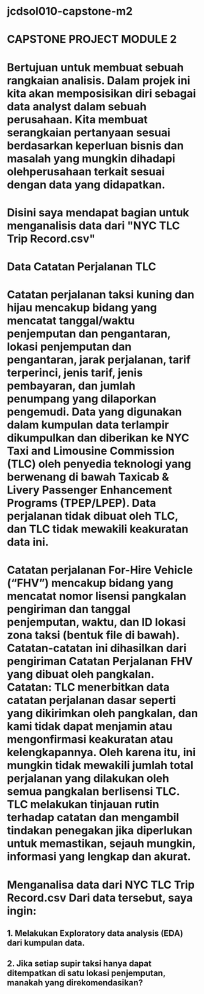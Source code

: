 # jcdsol010-capstone-m2
# CAPSTONE PROJECT MODULE 2
# Bertujuan untuk membuat sebuah rangkaian analisis. Dalam projek ini kita akan memposisikan diri sebagai data analyst dalam sebuah perusahaan. Kita membuat serangkaian pertanyaan sesuai berdasarkan keperluan bisnis dan masalah yang mungkin dihadapi olehperusahaan terkait sesuai dengan data yang didapatkan.
# Disini saya mendapat bagian untuk menganalisis data dari "NYC TLC Trip Record.csv"

# Data Catatan Perjalanan TLC
# Catatan perjalanan taksi kuning dan hijau mencakup bidang yang mencatat tanggal/waktu penjemputan dan pengantaran, lokasi penjemputan dan pengantaran, jarak perjalanan, tarif terperinci, jenis tarif, jenis pembayaran, dan jumlah penumpang yang dilaporkan pengemudi. Data yang digunakan dalam kumpulan data terlampir dikumpulkan dan diberikan ke NYC Taxi and Limousine Commission (TLC) oleh penyedia teknologi yang berwenang di bawah Taxicab & Livery Passenger Enhancement Programs (TPEP/LPEP). Data perjalanan tidak dibuat oleh TLC, dan TLC tidak mewakili keakuratan data ini.
# Catatan perjalanan For-Hire Vehicle (“FHV”) mencakup bidang yang mencatat nomor lisensi pangkalan pengiriman dan tanggal penjemputan, waktu, dan ID lokasi zona taksi (bentuk file di bawah). Catatan-catatan ini dihasilkan dari pengiriman Catatan Perjalanan FHV yang dibuat oleh pangkalan. Catatan: TLC menerbitkan data catatan perjalanan dasar seperti yang dikirimkan oleh pangkalan, dan kami tidak dapat menjamin atau mengonfirmasi keakuratan atau kelengkapannya. Oleh karena itu, ini mungkin tidak mewakili jumlah total perjalanan yang dilakukan oleh semua pangkalan berlisensi TLC. TLC melakukan tinjauan rutin terhadap catatan dan mengambil tindakan penegakan jika diperlukan untuk memastikan, sejauh mungkin, informasi yang lengkap dan akurat.

# Menganalisa data dari NYC TLC Trip Record.csv Dari data tersebut, saya ingin:
## 1. Melakukan Exploratory data analysis (EDA) dari kumpulan data.
## 2. Jika setiap supir taksi hanya dapat ditempatkan di satu lokasi penjemputan, manakah yang direkomendasikan?
